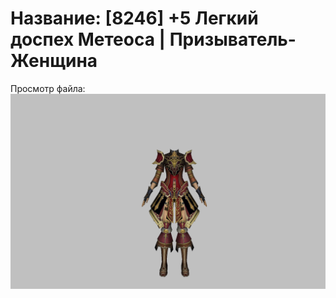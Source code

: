 # Название: [8246] +5 Легкий доспех Метеоса | Призыватель-Женщина

Просмотр файла:
![p090030.png](p090030.png)